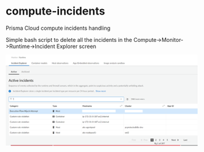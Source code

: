 # compute-incidents
Prisma Cloud compute incidents handling

Simple bash script to delete all the incidents in the Compute->Monitor->Runtime->Incident Explorer screen

![Incidents](./images/incidents_screenshot.png)
